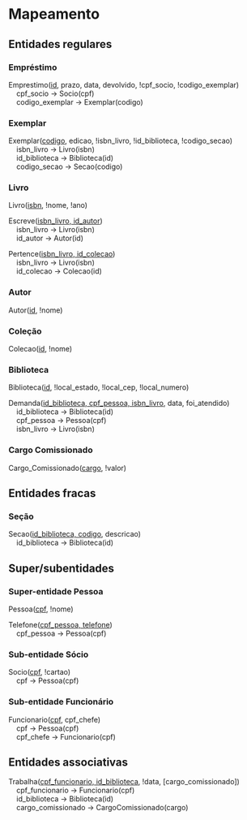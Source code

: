 # Mapeamento

## Entidades regulares

### Empréstimo

Emprestimo(<u>id</u>, prazo, data, devolvido, !cpf_socio, !codigo_exemplar)<br>
&nbsp;&nbsp;&nbsp;&nbsp;cpf_socio → Socio(cpf)<br>
&nbsp;&nbsp;&nbsp;&nbsp;codigo_exemplar → Exemplar(codigo)<br>

### Exemplar

Exemplar(<u>codigo</u>, edicao, !isbn_livro, !id_biblioteca, !codigo_secao)<br>
&nbsp;&nbsp;&nbsp;&nbsp;isbn_livro → Livro(isbn)<br>
&nbsp;&nbsp;&nbsp;&nbsp;id_biblioteca → Biblioteca(id)<br>
&nbsp;&nbsp;&nbsp;&nbsp;codigo_secao → Secao(codigo)<br>

### Livro

Livro(<u>isbn</u>, !nome, !ano)

Escreve(<u>isbn_livro, id_autor</u>)<br>
&nbsp;&nbsp;&nbsp;&nbsp;isbn_livro → Livro(isbn)<br>
&nbsp;&nbsp;&nbsp;&nbsp;id_autor → Autor(id)<br>

Pertence(<u>isbn_livro, id_colecao</u>)<br>
&nbsp;&nbsp;&nbsp;&nbsp;isbn_livro → Livro(isbn)<br>
&nbsp;&nbsp;&nbsp;&nbsp;id_colecao → Colecao(id)<br>

### Autor

Autor(<u>id</u>, !nome)

### Coleção

Colecao(<u>id</u>, !nome)

### Biblioteca

Biblioteca(<u>id</u>, !local_estado, !local_cep, !local_numero)

Demanda(<u>id_biblioteca, cpf_pessoa, isbn_livro</u>, data, foi_atendido)<br>
&nbsp;&nbsp;&nbsp;&nbsp;id_biblioteca → Biblioteca(id)<br>
&nbsp;&nbsp;&nbsp;&nbsp;cpf_pessoa → Pessoa(cpf)<br>
&nbsp;&nbsp;&nbsp;&nbsp;isbn_livro → Livro(isbn)<br>

### Cargo Comissionado

Cargo_Comissionado(<u>cargo</u>, !valor)

## Entidades fracas

### Seção

Secao(<u>id_biblioteca, codigo</u>, descricao)<br>
&nbsp;&nbsp;&nbsp;&nbsp;id_biblioteca → Biblioteca(id)

## Super/subentidades

### Super-entidade Pessoa

Pessoa(<u>cpf</u>, !nome)

Telefone(<u>cpf_pessoa, telefone</u>)<br>
&nbsp;&nbsp;&nbsp;&nbsp;cpf_pessoa → Pessoa(cpf)

### Sub-entidade Sócio

Socio(<u>cpf</u>, !cartao)<br>
&nbsp;&nbsp;&nbsp;&nbsp;cpf → Pessoa(cpf)

### Sub-entidade Funcionário

Funcionario(<u>cpf</u>, cpf_chefe)<br>
&nbsp;&nbsp;&nbsp;&nbsp;cpf → Pessoa(cpf)<br>
&nbsp;&nbsp;&nbsp;&nbsp;cpf_chefe → Funcionario(cpf)

## Entidades associativas

Trabalha(<u>cpf_funcionario, id_biblioteca</u>, !data, [cargo_comissionado])<br>
&nbsp;&nbsp;&nbsp;&nbsp;cpf_funcionario → Funcionario(cpf)<br>
&nbsp;&nbsp;&nbsp;&nbsp;id_biblioteca → Biblioteca(id)<br>
&nbsp;&nbsp;&nbsp;&nbsp;cargo_comissionado → CargoComissionado(cargo)
